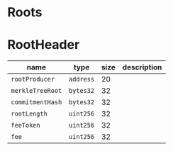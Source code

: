 Roots
===

# RootHeader

| name             | type      | size | description |
| ---------------- | --------- | ---- | ----------- |
| `rootProducer`   | `address` | 20   |             |
| `merkleTreeRoot` | `bytes32` | 32   |             |
| `commitmentHash` | `bytes32` | 32   |             |
| `rootLength`     | `uint256` | 32   |             |
| `feeToken`       | `uint256` | 32   |             |
| `fee`            | `uint256` | 32   |             |
